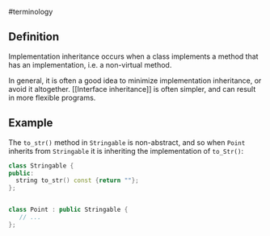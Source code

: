 #terminology

## Definition
Implementation inheritance occurs when a class implements a method that has an implementation, i.e. a non-virtual method.

In general, it is often a good idea to minimize implementation inheritance, or avoid it altogether. [[Interface inheritance]] is often simpler, and can result in more flexible programs.

## Example
The `to_str()` method in `Stringable` is non-abstract, and so when `Point` inherits from `Stringable` it is inheriting the implementation of `to_Str()`:

```cpp
class Stringable {
public:
  string to_str() const {return ""};
};


class Point : public Stringable {
   // ...
};
```